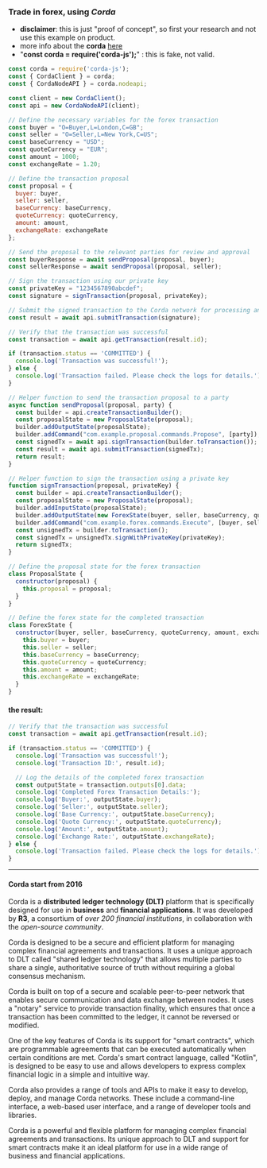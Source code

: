 ### Trade in forex, using *Corda*
- **disclaimer**: this is just "proof of concept", so first your research and not use this example on product.
- more info about the **corda** [here](https://github.com/mosi-sol/shell/blob/main/Decentralized%20Economic%20System%20-%20non%20Blockchain/corda-example.md#corda-start-from-2016)
- "**const corda = require('corda-js');**" : this is fake, not valid.

```js
const corda = require('corda-js');
const { CordaClient } = corda;
const { CordaNodeAPI } = corda.nodeapi;

const client = new CordaClient();
const api = new CordaNodeAPI(client);

// Define the necessary variables for the forex transaction
const buyer = "O=Buyer,L=London,C=GB";
const seller = "O=Seller,L=New York,C=US";
const baseCurrency = "USD";
const quoteCurrency = "EUR";
const amount = 1000;
const exchangeRate = 1.20;

// Define the transaction proposal
const proposal = {
  buyer: buyer,
  seller: seller,
  baseCurrency: baseCurrency,
  quoteCurrency: quoteCurrency,
  amount: amount,
  exchangeRate: exchangeRate
};

// Send the proposal to the relevant parties for review and approval
const buyerResponse = await sendProposal(proposal, buyer);
const sellerResponse = await sendProposal(proposal, seller);

// Sign the transaction using our private key
const privateKey = "1234567890abcdef";
const signature = signTransaction(proposal, privateKey);

// Submit the signed transaction to the Corda network for processing and verification
const result = await api.submitTransaction(signature);

// Verify that the transaction was successful
const transaction = await api.getTransaction(result.id);

if (transaction.status == 'COMMITTED') {
  console.log('Transaction was successful!');
} else {
  console.log('Transaction failed. Please check the logs for details.');
}

// Helper function to send the transaction proposal to a party
async function sendProposal(proposal, party) {
  const builder = api.createTransactionBuilder();
  const proposalState = new ProposalState(proposal);
  builder.addOutputState(proposalState);
  builder.addCommand("com.example.proposal.commands.Propose", [party]);
  const signedTx = await api.signTransaction(builder.toTransaction());
  const result = await api.submitTransaction(signedTx);
  return result;
}

// Helper function to sign the transaction using a private key
function signTransaction(proposal, privateKey) {
  const builder = api.createTransactionBuilder();
  const proposalState = new ProposalState(proposal);
  builder.addInputState(proposalState);
  builder.addOutputState(new ForexState(buyer, seller, baseCurrency, quoteCurrency, amount, exchangeRate));
  builder.addCommand("com.example.forex.commands.Execute", [buyer, seller]);
  const unsignedTx = builder.toTransaction();
  const signedTx = unsignedTx.signWithPrivateKey(privateKey);
  return signedTx;
}

// Define the proposal state for the forex transaction
class ProposalState {
  constructor(proposal) {
    this.proposal = proposal;
  }
}

// Define the forex state for the completed transaction
class ForexState {
  constructor(buyer, seller, baseCurrency, quoteCurrency, amount, exchangeRate) {
    this.buyer = buyer;
    this.seller = seller;
    this.baseCurrency = baseCurrency;
    this.quoteCurrency = quoteCurrency;
    this.amount = amount;
    this.exchangeRate = exchangeRate;
  }
}
```

#### the result:
```js
// Verify that the transaction was successful
const transaction = await api.getTransaction(result.id);

if (transaction.status == 'COMMITTED') {
  console.log('Transaction was successful!');
  console.log('Transaction ID:', result.id);

  // Log the details of the completed forex transaction
  const outputState = transaction.outputs[0].data;
  console.log('Completed Forex Transaction Details:');
  console.log('Buyer:', outputState.buyer);
  console.log('Seller:', outputState.seller);
  console.log('Base Currency:', outputState.baseCurrency);
  console.log('Quote Currency:', outputState.quoteCurrency);
  console.log('Amount:', outputState.amount);
  console.log('Exchange Rate:', outputState.exchangeRate);
} else {
  console.log('Transaction failed. Please check the logs for details.');
}
```

---

#### Corda start from 2016
Corda is a **distributed ledger technology (DLT)** platform that is specifically designed for use in **business** and **financial applications**. It was developed by **R3**, a consortium of _over 200 financial institutions_, in collaboration with the _open-source community_.

Corda is designed to be a secure and efficient platform for managing complex financial agreements and transactions. It uses a unique approach to DLT called "shared ledger technology" that allows multiple parties to share a single, authoritative source of truth without requiring a global consensus mechanism.

Corda is built on top of a secure and scalable peer-to-peer network that enables secure communication and data exchange between nodes. It uses a "notary" service to provide transaction finality, which ensures that once a transaction has been committed to the ledger, it cannot be reversed or modified.

One of the key features of Corda is its support for "smart contracts", which are programmable agreements that can be executed automatically when certain conditions are met. Corda's smart contract language, called "Kotlin", is designed to be easy to use and allows developers to express complex financial logic in a simple and intuitive way.

Corda also provides a range of tools and APIs to make it easy to develop, deploy, and manage Corda networks. These include a command-line interface, a web-based user interface, and a range of developer tools and libraries.

Corda is a powerful and flexible platform for managing complex financial agreements and transactions. Its unique approach to DLT and support for smart contracts make it an ideal platform for use in a wide range of business and financial applications.
